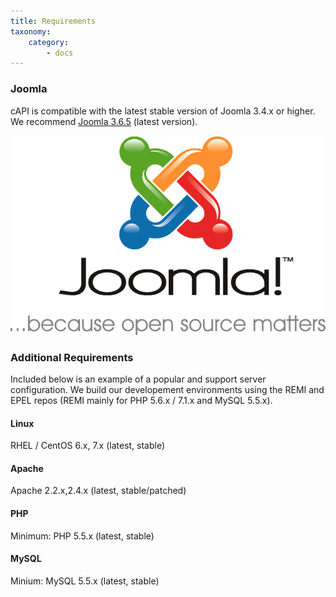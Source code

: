 ```yaml
---
title: Requirements
taxonomy:
    category:
        - docs
---
```


### Joomla

cAPI is compatible with the latest stable version of Joomla 3.4.x or higher. We recommend [Joomla 3.6.5](https://www.joomla.org/announcements/release-news/5693-joomla-3-6-5-released.html) (latest version).

![](Joomla-Logo-Vert-Color-Slogan1.png)

### Additional Requirements

Included below is an example of a popular and support server configuration. We build our developement environments using the REMI and EPEL repos (REMI mainly for PHP 5.6.x / 7.1.x and MySQL 5.5.x). 


#### Linux

RHEL / CentOS 6.x, 7.x (latest, stable)

#### Apache

Apache 2.2.x,2.4.x (latest, stable/patched)

#### PHP

Minimum: PHP 5.5.x (latest, stable)

#### MySQL

Minium: MySQL 5.5.x (latest, stable)


